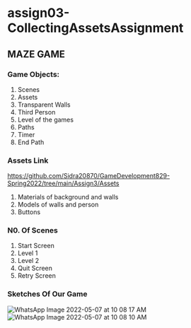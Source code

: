 # assign03-CollectingAssetsAssignment
## MAZE GAME

### Game Objects:
1. Scenes
2. Assets
3. Transparent Walls
4. Third Person 
5. Level of the games
6. Paths
7. Timer
8. End Path

### Assets Link
https://github.com/Sidra20870/GameDevelopment829-Spring2022/tree/main/Assign3/Assets

1. Materials of background and walls
2. Models of walls and person
3. Buttons

### N0. Of Scenes
1. Start Screen
2. Level 1
3. Level 2
4. Quit Screen
5. Retry Screen

### Sketches Of Our Game

![WhatsApp Image 2022-05-07 at 10 08 17 AM](https://user-images.githubusercontent.com/61619271/167239378-de271696-c642-41f2-a153-a85240763626.jpeg)
![WhatsApp Image 2022-05-07 at 10 08 10 AM](https://user-images.githubusercontent.com/61619271/167239375-1eae2469-10f6-414e-a46e-d110b28de662.jpeg)
